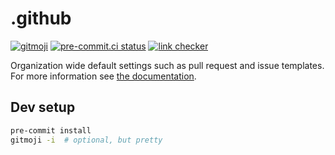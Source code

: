# .github

[![gitmoji](https://img.shields.io/badge/gitmoji-%20😜%20😍-FFDD67.svg)](https://gitmoji.dev)
[![pre-commit.ci status](https://results.pre-commit.ci/badge/github/gnn-tracking/.github/main.svg)](https://results.pre-commit.ci/latest/github/gnn-tracking/.github/main)
[![link checker](https://github.com/gnn-tracking/.github/actions/workflows/check-links.yaml/badge.svg)](https://github.com/gnn-tracking/.github/actions)

Organization wide default settings such as pull request and issue templates.
For more information see [the documentation](https://docs.github.com/en/communities/setting-up-your-project-for-healthy-contributions/creating-a-default-community-health-file).

## Dev setup

```bash
pre-commit install
gitmoji -i  # optional, but pretty
```
